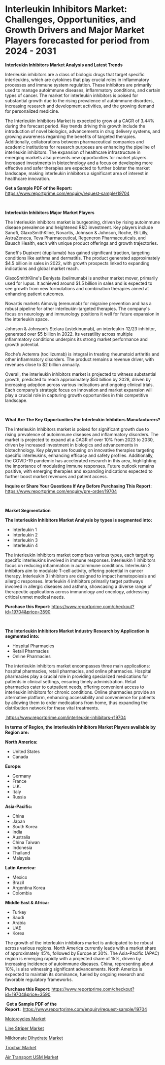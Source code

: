 <p><h1>Interleukin Inhibitors Market: Challenges, Opportunities, and Growth Drivers and Major Market Players forecasted for period from 2024 - 2031</h1></p><p><strong>Interleukin Inhibitors Market Analysis and Latest Trends</strong></p>
<p><p>Interleukin inhibitors are a class of biologic drugs that target specific interleukins, which are cytokines that play crucial roles in inflammatory processes and immune system regulation. These inhibitors are primarily used to manage autoimmune diseases, inflammatory conditions, and certain types of cancer. The market for interleukin inhibitors is poised for substantial growth due to the rising prevalence of autoimmune disorders, increasing research and development activities, and the growing demand for personalized medicine. </p><p>The Interleukin Inhibitors Market is expected to grow at a CAGR of 3.44% during the forecast period. Key trends driving this growth include the introduction of novel biologics, advancements in drug delivery systems, and growing awareness regarding the benefits of targeted therapies. Additionally, collaborations between pharmaceutical companies and academic institutions for research purposes are enhancing the pipeline of interleukin inhibitors. The expansion of healthcare infrastructure in emerging markets also presents new opportunities for market players. Increased investments in biotechnology and a focus on developing more effective and safer therapies are expected to further bolster the market landscape, making interleukin inhibitors a significant area of interest in healthcare innovation.</p></p>
<p><strong>Get a Sample PDF of the Report:&nbsp;</strong> <a href="https://www.reportprime.com/enquiry/request-sample/19704?utm_campaign=1113&utm_medium=2&utm_source=Github&utm_content=ia&utm_term=02122024&utm_id=interleukin-inhibitors">https://www.reportprime.com/enquiry/request-sample/19704</a></p>
<p>&nbsp;</p>
<p><strong>Interleukin Inhibitors Major Market Players</strong></p>
<p><p>The Interleukin inhibitors market is burgeoning, driven by rising autoimmune disease prevalence and heightened R&D investment. Key players include Sanofi, GlaxoSmithKline, Novartis, Johnson & Johnson, Roche, Eli Lilly, AstraZeneca, Teva Pharmaceutical, Regeneron Pharmaceuticals, and Bausch Health, each with unique product offerings and growth trajectories.</p><p>Sanofi's Dupixent (dupilumab) has gained significant traction, targeting conditions like asthma and dermatitis. The product generated approximately $4.5 billion in sales in 2022, with growth prospects linked to expanding indications and global market reach.</p><p>GlaxoSmithKline's Benlysta (belimumab) is another market mover, primarily used for lupus. It achieved around $1.5 billion in sales and is expected to see growth from new formulations and combination therapies aimed at enhancing patient outcomes.</p><p>Novartis markets Aimovig (erenumab) for migraine prevention and has a robust pipeline for other interleukin-targeted therapies. The company's focus on neurology and immunology positions it well for future expansion in the interleukin space.</p><p>Johnson & Johnson’s Stelara (ustekinumab), an interleukin-12/23 inhibitor, generated over $5 billion in 2022. Its versatility across multiple inflammatory conditions underpins its strong market performance and growth potential.</p><p>Roche’s Actemra (tocilizumab) is integral in treating rheumatoid arthritis and other inflammatory disorders. The product remains a revenue driver, with revenues close to $2 billion annually.</p><p>Overall, the interleukin inhibitors market is projected to witness substantial growth, predicted to reach approximately $50 billion by 2028, driven by increasing adoption across various indications and ongoing clinical trials. Each company’s strategic focus on innovation and market expansion will play a crucial role in capturing growth opportunities in this competitive landscape.</p></p>
<p>&nbsp;</p>
<p><strong>What Are The Key Opportunities For Interleukin Inhibitors Manufacturers?</strong></p>
<p><p>The Interleukin Inhibitors market is poised for significant growth due to rising prevalence of autoimmune diseases and inflammatory disorders. The market is projected to expand at a CAGR of over 10% from 2023 to 2030, driven by increased investment in biologics and advancements in biotechnology. Key players are focusing on innovative therapies targeting specific interleukins, enhancing efficacy and safety profiles. Additionally, the COVID-19 pandemic has accelerated research in this area, highlighting the importance of modulating immune responses. Future outlook remains positive, with emerging therapies and expanding indications expected to further boost market revenues and patient access.</p></p>
<p><strong>Inquire or Share Your Questions If Any Before Purchasing This Report:</strong> <a href="https://www.reportprime.com/enquiry/pre-order/19704?utm_campaign=1113&utm_medium=2&utm_source=Github&utm_content=ia&utm_term=02122024&utm_id=interleukin-inhibitors">https://www.reportprime.com/enquiry/pre-order/19704</a></p>
<p>&nbsp;</p>
<p><strong>Market Segmentation</strong></p>
<p><strong>The Interleukin Inhibitors Market Analysis by types is segmented into:</strong></p>
<p><ul><li>Interleukin 1</li><li>Interleukin 2</li><li>Interleukin 3</li><li>Interleukin 4</li></ul></p>
<p><p>The interleukin inhibitors market comprises various types, each targeting specific interleukins involved in immune responses. Interleukin 1 inhibitors focus on reducing inflammation in autoimmune conditions. Interleukin 2 inhibitors aim to modulate T-cell activity, offering potential in cancer therapy. Interleukin 3 inhibitors are designed to impact hematopoiesis and allergic responses. Interleukin 4 inhibitors primarily target pathways involved in allergic diseases and asthma, showcasing a diverse range of therapeutic applications across immunology and oncology, addressing critical unmet medical needs.</p></p>
<p><strong>Purchase this Report:&nbsp;</strong><a href="https://www.reportprime.com/checkout?id=19704&price=3590&utm_campaign=1113&utm_medium=2&utm_source=Github&utm_content=ia&utm_term=02122024&utm_id=interleukin-inhibitors">https://www.reportprime.com/checkout?id=19704&price=3590</a></p>
<p>&nbsp;</p>
<p><strong>The Interleukin Inhibitors Market Industry Research by Application is segmented into:</strong></p>
<p><ul><li>Hospital Pharmacies</li><li>Retail Pharmacies</li><li>Online Pharmacies</li></ul></p>
<p><p>The interleukin inhibitors market encompasses three main applications: hospital pharmacies, retail pharmacies, and online pharmacies. Hospital pharmacies play a crucial role in providing specialized medications for patients in clinical settings, ensuring timely administration. Retail pharmacies cater to outpatient needs, offering convenient access to interleukin inhibitors for chronic conditions. Online pharmacies provide an alternative platform, enhancing accessibility and convenience for patients by allowing them to order medications from home, thus expanding the distribution network for these vital treatments.</p></p>
<p><a href="https://www.reportprime.com/interleukin-inhibitors-r19704?utm_campaign=1113&utm_medium=2&utm_source=Github&utm_content=ia&utm_term=02122024&utm_id=interleukin-inhibitors">&nbsp;https://www.reportprime.com/interleukin-inhibitors-r19704</a></p>
<p><strong>In terms of Region, the Interleukin Inhibitors Market Players available by Region are:</strong></p>
<p>
    <p> <strong> North America: </strong>
        <ul>
            <li>United States</li>
            <li>Canada</li>
        </ul>
        </p> 
    <p> <strong> Europe: </strong>
        <ul>
            <li>Germany</li>
            <li>France</li>
            <li>U.K.</li>
            <li>Italy</li>
            <li>Russia</li>
        </ul>
        </p> 
    <p> <strong> Asia-Pacific: </strong>
        <ul>
            <li>China</li>
            <li>Japan</li>
            <li>South Korea</li>
            <li>India</li>
            <li>Australia</li>
            <li>China Taiwan</li>
            <li>Indonesia</li>
            <li>Thailand</li>
            <li>Malaysia</li>
        </ul>
        </p> 
    <p> <strong> Latin America: </strong>
        <ul>
            <li>Mexico</li>
            <li>Brazil</li>
            <li>Argentina Korea</li>
            <li>Colombia</li>
        </ul>
        </p> 
    <p> <strong> Middle East & Africa: </strong>
        <ul>
            <li>Turkey</li>
            <li>Saudi</li>
            <li>Arabia</li>
            <li>UAE</li>
            <li>Korea</li>
        </ul>
    </p>
    </p>
<p><p>The growth of the interleukin inhibitors market is anticipated to be robust across various regions. North America currently leads with a market share of approximately 45%, followed by Europe at 30%. The Asia-Pacific (APAC) region is emerging rapidly with a projected share of 15%, driven by increasing incidence of autoimmune diseases. China, representing about 10%, is also witnessing significant advancements. North America is expected to maintain its dominance, fueled by ongoing research and favorable regulatory frameworks.</p></p>
<p><strong>Purchase this Report: </strong><a href="https://www.reportprime.com/checkout?id=19704&price=3590&utm_campaign=1113&utm_medium=2&utm_source=Github&utm_content=ia&utm_term=02122024&utm_id=interleukin-inhibitors">https://www.reportprime.com/checkout?id=19704&price=3590</a></p>
<p>&nbsp;<strong>Get a Sample PDF of the Report:&nbsp;&nbsp;</strong><a href="https://www.reportprime.com/enquiry/request-sample/19704?utm_campaign=1113&utm_medium=2&utm_source=Github&utm_content=ia&utm_term=02122024&utm_id=interleukin-inhibitors">https://www.reportprime.com/enquiry/request-sample/19704</a></p>
<p><strong></strong></p>
<p><p><a href="https://www.linkedin.com/pulse/future-motorcycles-market-trends-revenue-forecast-anticipated-pp8xc?utm_campaign=1113&utm_medium=2&utm_source=Github&utm_content=ia&utm_term=02122024&utm_id=interleukin-inhibitors">Motorcycles Market</a></p><p><a href="https://issuu.com/reportprime-2/docs/line-striper-market-size-2030.pptx?utm_campaign=1113&utm_medium=2&utm_source=Github&utm_content=ia&utm_term=02122024&utm_id=interleukin-inhibitors">Line Striper Market</a></p><p><a href="https://github.com/GenaGaines34/Market-Research-Report-List-1/blob/main/mildronate-dihydrate-market.md?utm_campaign=1113&utm_medium=2&utm_source=Github&utm_content=ia&utm_term=02122024&utm_id=interleukin-inhibitors">Mildronate Dihydrate Market</a></p><p><a href="https://issuu.com/reportprime-2/docs/trochar-market-size-2030.pptx?utm_campaign=1113&utm_medium=2&utm_source=Github&utm_content=ia&utm_term=02122024&utm_id=interleukin-inhibitors">Trochar Market</a></p><p><a href="https://www.linkedin.com/pulse/air-transport-usm-market-report-anticipated-cagr-76-comprehensive-q2ibe?utm_campaign=1113&utm_medium=2&utm_source=Github&utm_content=ia&utm_term=02122024&utm_id=interleukin-inhibitors">Air Transport USM Market</a></p></p>